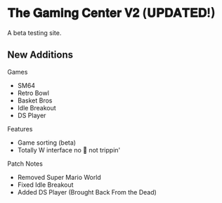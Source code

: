 # 𝐓𝐡𝐞 𝐆𝐚𝐦𝐢𝐧𝐠 𝐂𝐞𝐧𝐭𝐞𝐫 𝐕𝟐 (𝐔𝐏𝐃𝐀𝐓𝐄𝐃!)

A beta testing site.

## New Additions

Games
- SM64
- Retro Bowl
- Basket Bros
- Idle Breakout
- DS Player

Features
- Game sorting (beta)
- Totally W interface no 🧢 not trippin'

Patch Notes

- Removed Super Mario World
- Fixed Idle Breakout
- Added DS Player (Brought Back From the Dead)
